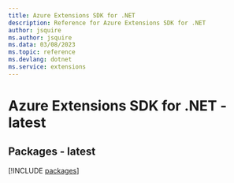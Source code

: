 ```yaml
---
title: Azure Extensions SDK for .NET
description: Reference for Azure Extensions SDK for .NET
author: jsquire
ms.author: jsquire
ms.data: 03/08/2023
ms.topic: reference
ms.devlang: dotnet
ms.service: extensions
---
```

# Azure Extensions SDK for .NET - latest
## Packages - latest
[!INCLUDE [packages](extensions-index.md)]